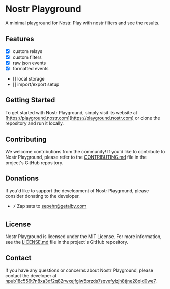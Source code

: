 # Nostr Playground

A minimal playground for Nostr.
Play with nostr filters and see the results.

## Features

- [x] custom relays
- [x] custom filters
- [x] raw json events
- [x] formatted events
- [] local storage
- [] import/export setup

## Getting Started

To get started with Nostr Playground, simply visit its website at [https://playground.nostr.com](https://playground.nostr.com) or clone the repository and run it locally.

## Contributing

We welcome contributions from the community! If you'd like to contribute to Nostr Playground, please refer to the [CONTRIBUTING.md](https://github.com/sepehr-safari/nostr-playground/blob/main/CONTRIBUTING.md) file in the project's GitHub repository.

## Donations

If you'd like to support the development of Nostr Playground, please consider donating to the developer.

- ⚡ Zap sats to [sepehr@getalby.com](sepehr@getalby.com)

## License

Nostr Playground is licensed under the MIT License. For more information, see the [LICENSE.md](https://github.com/sepehr-safari/nostr-playground/blob/main/LICENSE.md) file in the project's GitHub repository.

## Contact

If you have any questions or concerns about Nostr Playground, please contact the developer at [npub18c556t7n8xa3df2q82rwxejfglw5przds7sqvefylzjh8tjne28qld0we7](https://njump.me/npub18c556t7n8xa3df2q82rwxejfglw5przds7sqvefylzjh8tjne28qld0we7).
